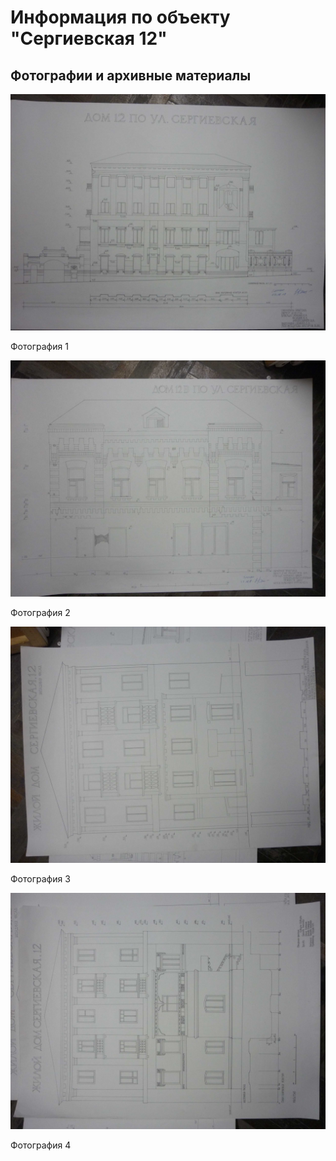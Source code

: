 # Информация по объекту "Сергиевская 12"

## Фотографии и архивные материалы

![1](/BuidingsInfo/73e02ec4-c327-45df-808c-85b7b1fa0cc4/P1270237_Compressed.jpg)

Фотография 1

![2](/BuidingsInfo/73e02ec4-c327-45df-808c-85b7b1fa0cc4/P1270238_Compressed.jpg)

Фотография 2

![3](/BuidingsInfo/73e02ec4-c327-45df-808c-85b7b1fa0cc4/P1270239_Compressed.jpg)

Фотография 3

![4](/BuidingsInfo/73e02ec4-c327-45df-808c-85b7b1fa0cc4/P1270240_Compressed.jpg)

Фотография 4


